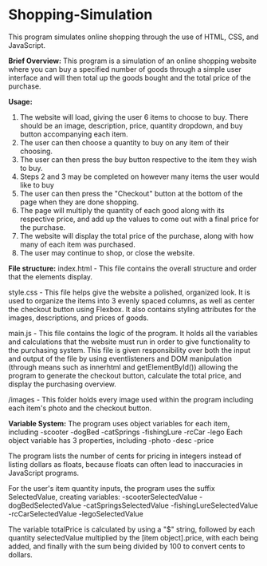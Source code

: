 # Shopping-Simulation
This program simulates online shopping through the use of HTML, CSS, and JavaScript.

**Brief Overview:**
This program is a simulation of an online shopping website where you can buy a specified number of goods through a simple user interface and will then total up the goods bought and the total price of the purchase.

**Usage:**
1. The website will load, giving the user 6 items to choose to buy. There should be an image, description, price, quantity dropdown, and buy button accompanying each item.
2. The user can then choose a quantity to buy on any item of their choosing.
3. The user can then press the buy button respective to the item they wish to buy.
4. Steps 2 and 3 may be completed on however many items the user would like to buy
5. The user can then press the "Checkout" button at the bottom of the page when they are done shopping.
6. The page will multiply the quantity of each good along with its respective price, and add up the values to come out with a final price for the purchase.
7. The website will display the total price of the purchase, along with how many of each item was purchased.
8. The user may continue to shop, or close the website.

**File structure:**
index.html - This file contains the overall structure and order that the elements display.

style.css - This file helps give the website a polished, organized look. It is used to organize the items into 3 evenly spaced columns, as well as center the checkout button using Flexbox. It also contains styling attributes for the images, descriptions, and prices of goods.

main.js - This file contains the logic of the program. It holds all the variables and calculations that the website must run in order to give functionality to the purchasing system. This file is given responsibility over both the input and output of the file by using eventlisteners and DOM manipulation (through means such as innerhtml and getElementById()) allowing the program to generate the checkout button, calculate the total price, and display the purchasing overview.

/images - This folder holds every image used within the program including each item's photo and the checkout button.

**Variable System:**
The program uses object variables for each item, including 
-scooter 
-dogBed
-catSprings
-fishingLure
-rcCar
-lego
Each object variable has 3 properties, including
-photo
-desc
-price

The program lists the number of cents for pricing in integers instead of listing dollars as floats, because floats can often lead to inaccuracies in JavaScript programs.

For the user's item quantity inputs, the program uses the suffix SelectedValue, creating variables: 
-scooterSelectedValue
-dogBedSelectedValue
-catSpringsSelectedValue
-fishingLureSelectedValue
-rcCarSelectedValue
-legoSelectedValue

The variable totalPrice is calculated by using a "$" string, followed by each quantity selectedValue multiplied by the [item object].price, with each being added, and finally with the sum being divided by 100 to convert cents to dollars.
